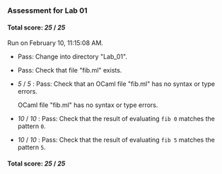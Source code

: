 ### Assessment for Lab 01

#### Total score: _25_ / _25_

Run on February 10, 11:15:08 AM.

+ Pass: Change into directory "Lab_01".

+ Pass: Check that file "fib.ml" exists.

+  _5_ / _5_ : Pass: Check that an OCaml file "fib.ml" has no syntax or type errors.

    OCaml file "fib.ml" has no syntax or type errors.



+  _10_ / _10_ : Pass: Check that the result of evaluating `fib 0` matches the pattern `0`.

   



+  _10_ / _10_ : Pass: Check that the result of evaluating `fib 5` matches the pattern `5`.

   



#### Total score: _25_ / _25_

